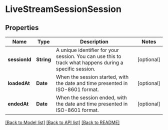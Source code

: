 # LiveStreamSessionSession

## Properties
Name | Type | Description | Notes
------------ | ------------- | ------------- | -------------
**sessionId** | **String** | A unique identifier for your session. You can use this to track what happens during a specific session. | [optional] 
**loadedAt** | **Date** | When the session started, with the date and time presented in ISO-8601 format. | [optional] 
**endedAt** | **Date** | When the session ended, with the date and time presented in ISO-8601 format. | [optional] 

[[Back to Model list]](../README.md#documentation-for-models) [[Back to API list]](../README.md#documentation-for-api-endpoints) [[Back to README]](../README.md)



